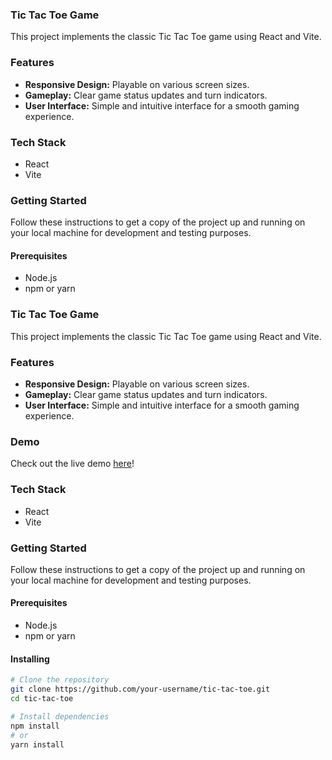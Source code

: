 ### Tic Tac Toe Game

This project implements the classic Tic Tac Toe game using React and Vite.

### Features

- **Responsive Design:** Playable on various screen sizes.
- **Gameplay:** Clear game status updates and turn indicators.
- **User Interface:** Simple and intuitive interface for a smooth gaming experience.

### Tech Stack

- React
- Vite

### Getting Started

Follow these instructions to get a copy of the project up and running on your local machine for development and testing purposes.

#### Prerequisites

- Node.js
- npm or yarn

### Tic Tac Toe Game

This project implements the classic Tic Tac Toe game using React and Vite.

### Features

- **Responsive Design:** Playable on various screen sizes.
- **Gameplay:** Clear game status updates and turn indicators.
- **User Interface:** Simple and intuitive interface for a smooth gaming experience.

### Demo

Check out the live demo [here](link-to-your-live-demo)!

### Tech Stack

- React
- Vite

### Getting Started

Follow these instructions to get a copy of the project up and running on your local machine for development and testing purposes.

#### Prerequisites

- Node.js
- npm or yarn

#### Installing

```bash
# Clone the repository
git clone https://github.com/your-username/tic-tac-toe.git
cd tic-tac-toe

# Install dependencies
npm install
# or
yarn install




